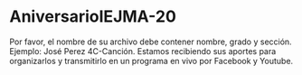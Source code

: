 # AniversarioIEJMA-20
Por favor, el nombre de su archivo debe contener nombre, grado y sección. Ejemplo: José Perez 4C-Canción.
Estamos  recibiendo sus aportes para organizarlos y  transmitirlo en  un programa en vivo  por Facebook y Youtube.
